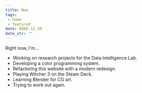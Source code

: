 ```yaml
---
title: Now
tags: 
 - home
 - featured
date: 8888-12-30
date_str: ""
---
```


Right now, I'm...
<ul>
    <li>Working on research projects for the Data Intelligence Lab.</li>
    <li>Developing a color programming system.</li>
    <li>Refactoring this website with a modern redesign.</li>
    <li>Playing Witcher 3 on the Steam Deck.</li>
    <li>Learning Blender for CG art.</li>
    <li>Trying to work out again.</li>
</ul>
